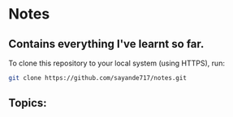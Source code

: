 # Notes

## Contains everything I've learnt so far.

To clone this repository to your local system (using HTTPS), run:
```bash
git clone https://github.com/sayande717/notes.git
```

## Topics:
